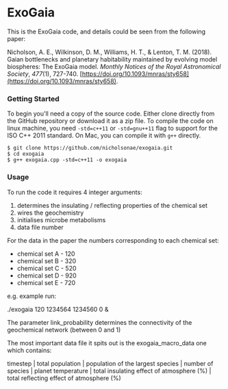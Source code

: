# ExoGaia
This is the ExoGaia code, and details could be seen from the following paper:

Nicholson, A. E., Wilkinson, D. M., Williams, H. T., & Lenton, T. M. (2018). Gaian bottlenecks and planetary habitability maintained by evolving model biospheres: The ExoGaia model. *Monthly Notices of the Royal Astronomical Society*, *477*(1), 727-740. [https://doi.org/10.1093/mnras/sty658](https://doi.org/10.1093/mnras/sty658).

### Getting Started

To begin you'll need a copy of the source code. Either clone directly from the GitHub repository or download it as a zip file. To compile the code on linux machine, you need  `-std=c++11` or `-std=gnu++11` flag to support for the ISO C++ 2011 standard. On Mac, you can compile it with `g++` directly.

```{bash}
$ git clone https://github.com/nicholsonae/exogaia.git
$ cd exogaia
$ g++ exogaia.cpp -std=c++11 -o exogaia 
```

### Usage 
To run the code it requires 4 integer arguments:
1. determines the insulating / reflecting properties of the chemical set
2. wires the geochemistry
3. initialises microbe metabolisms 
4. data file number

For the data in the paper the numbers corresponding to each chemical set:
- chemical set A - 120
- chemical set B - 320
- chemical set C - 520
- chemical set D - 920
- chemical set E - 720

e.g. example run:

./exogaia 120 1234564 1234560 0 &

The parameter link_probability determines the connectivity of the geochemical network (between 0 and 1)

The most important data file it spits out is the exogaia_macro_data one which contains: 

timestep | total population | population of the largest species | number of species | planet temperature | total insulating effect of atmosphere (%) | total reflecting effect of atmosphere (%)
